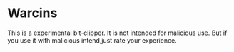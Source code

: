 # Warcins
 This is a experimental bit-clipper. It is not intended for malicious use. But if you use it with malicious intend,just rate your experience.
